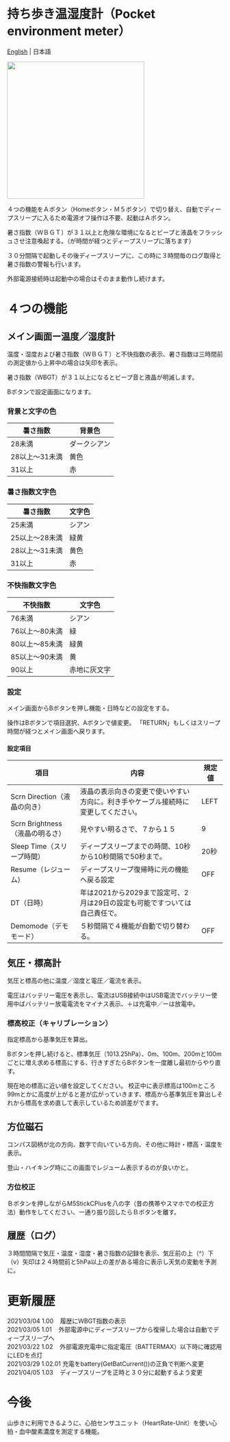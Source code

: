 # 持ち歩き温湿度計（Pocket environment meter）

[English](README.md) | 日本語

<img src="Plus_Env2Hat_jp.jpg" width="320px">

４つの機能をＡボタン（Homeボタン・Ｍ５ボタン）で切り替え、自動でディープスリープに入るため電源オフ操作は不要、起動はＡボタン。

暑さ指数（ＷＢＧＴ）が３１以上と危険な環境になるとビープと液晶をフラッシュさせ注意喚起する。（が時間が経つとディープスリープに落ちます）

３０分間隔で起動しその後ディープスリープに、この時に３時間毎のログ取得と暑さ指数の警報も行います。

外部電源接続時は起動中の場合はそのまま動作し続けます。

# ４つの機能
## メイン画面ー温度／湿度計

温度・湿度および暑さ指数（ＷＢＧＴ）と不快指数の表示、暑さ指数は三時間前の測定値から上昇中の場合は矢印を表示。

暑さ指数（WBGT）が３１以上になるとビープ音と液晶が明滅します。

Bボタンで設定画面になります。

### 背景と文字の色
暑さ指数 | 背景色
---------|---------
28未満 | ダークシアン
28以上～31未満 | 黄色
31以上 | 赤

### 暑さ指数文字色
暑さ指数 | 文字色
---------|---------
25未満 | シアン
25以上～28未満 | 緑黄
28以上～31未満 | 黄色
31以上 | 赤

### 不快指数文字色
不快指数 | 文字色
---------|---------
76未満 | シアン
76以上～80未満 | 緑
80以上～85未満 | 緑黄
85以上～90未満 | 黄
90以上 | 赤地に灰文字

### 設定

メイン画面からBボタンを押し機能・日時などの設定をする。

操作はBボタンで項目選択、Aボタンで値変更。
「RETURN」もしくはスリープ時間が経つとメイン画面へ戻ります。

#### 設定項目
項目 | 内容 |規定値
----|----|----
Scrn Direction（液晶の向き） | 液晶の表示向きの変更で使いやすい方向に。利き手やケーブル接続時に変更してください。 | LEFT
Scrn Brightness（液晶の明るさ） | 見やすい明るさで、７から１５ | 9
Sleep Time（スリープ時間） | ディープスリープまでの時間、10秒から10秒間隔で50秒まで。 | 20秒
Resume（レジューム） | ディープスリープ復帰時に元の機能へ戻る設定 | OFF
DT（日時） | 年は2021から2029まで設定可、2月は29日の設定も可能ですついては自己責任で。 | 
Demomode（デモモード） | ５秒間隔で４機能が自動で切り替わる。 | OFF

## 気圧・標高計

気圧と標高の他に温度／湿度と電圧／電流を表示。

電圧はバッテリー電圧を表示し、電流はUSB接続中はUSB電流でバッテリー使用中ばバッテリー放電電流をマイナス表示、＋は充電中／ーは放電中。

### 標高校正（キャリブレーション）

指定標高から基準気圧を算出。

Bボタンを押し続けると、標準気圧（1013.25hPa）、0m、100m、200mと100mごとに増え求める標高にする、行きすぎたらBボタンを一度離し最初からやり直す。

現在地の標高に近い値を設定してください。
校正中に表示標高は100mところ99mとかに高度が上がると差が広がっていきます、標高から基準気圧を算出しそれから標高を求め直して表示しているため誤差がでます。

## 方位磁石

コンパス図柄が北の方向、数字で向いている方向、その他に時計・標高・温度を表示。

登山・ハイキング時にこの画面でレジューム表示するのが良いかと。

### 方位校正

Ｂボタンを押しながらM5StickCPlusを八の字（昔の携帯やスマホでの校正方法）動作をしてください、一通り振り回したらＢボタンを離す。

## 履歴（ログ）

３時間間隔で気圧・温度・湿度・暑さ指数の記録を表示、気圧前の上（^）下（v）矢印は２４時間前と5hPa以上の差がある場合に表示し天気の変動を予測に。

# 更新履歴
  2021/03/04 1.00&nbsp;&nbsp;&nbsp;    履歴にＷBGT指数の表示<br>
  2021/03/05 1.01&nbsp;&nbsp;&nbsp;    外部電源中にディープスリープから復帰した場合は自動でディープスリープへ<br>
  2021/03/22 1.02&nbsp;&nbsp;&nbsp;    外部電源充電中に指定電圧（BATTERMAX）以下時に確認用にLEDを点灯<br>
  2021/03/29 1.02.01 充電をbattery(GetBatCurrent())の正負で判断へ変更<br>
  2021/04/05 1.03&nbsp;&nbsp;&nbsp;    ディープスリープを正時と３０分に起動するよう変更<br>


# 今後

山歩きに利用できるように、心拍センサユニット（HeartRate-Unit）を使い心拍・血中酸素濃度を測定する機能。

